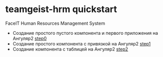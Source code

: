 # teamgeist-hrm quickstart
FaceIT Human Resources Management System

* Создание простого пустого компонента и первого приложения на Ангуляр2 [step0](https://github.com/debkh/teamgeist-hrm/tree/quickstart/step0)
* Создание простого компонента c привязкой на Ангуляр2 [step1](https://github.com/debkh/teamgeist-hrm/tree/quickstart/step1)
* Создание компонента c таблицей на Ангуляр2 [step2](https://github.com/debkh/teamgeist-hrm/tree/quickstart/step2)
